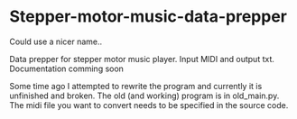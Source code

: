 # Stepper-motor-music-data-prepper
Could use a nicer name..

Data prepper for stepper motor music player. Input MIDI and output txt.
Documentation comming soon

Some time ago I attempted to rewrite the program and currently it is unfinished and broken.
The old (and working) program is in old_main.py. The midi file you want to convert needs to be specified in the source code.